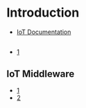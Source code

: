 # Introduction

- [IoT Documentation](https://software.intel.com/en-us/iot/documentation)

## 

- [1](https://blogs.intel.com/iot/2016/02/22/the-wireless-internet-of-things-finding-the-right-tool-for-the-job/)

## IoT Middleware

- [1](http://git.yoctoproject.org/cgit/cgit.cgi/meta-intel-iot-middleware/tree/)
- [2](http://www.mashery.com/internet-of-things)
